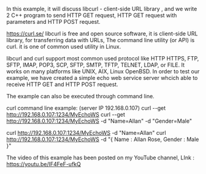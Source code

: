 In this example, it will discuss libcurl - client-side URL library , and we write 2 C++ program to send HTTP GET request, HTTP GET request with parameters and HTTP POST request.

https://curl.se/
libcurl is free and open source software, it is client-side URL library, for transferring data with URLs, The command line utility (or API) is curl. it is one of common used utility in Linux.

libcurl and curl support most common used protocol like HTTP HTTPS, FTP, SFTP, IMAP, POP3, SCP, SFTP, SMTP, TFTP, TELNET, LDAP, or FILE.
It works on many platforms like UNIX, AIX, Linux OpenBSD. In order to test our example, we have created a simple echo web service server whcich able to receive HTTP GET and HTTP POST request.

The example can also be executed through command line.

curl command line example: (server IP 192.168.0.107)
curl --get http://192.168.0.107:1234/MyEchoWS
curl --get http://192.168.0.107:1234/MyEchoWS -d "Name=Allan" -d "Gender=Male"

curl http://192.168.0.107:1234/MyEchoWS -d "Name=Allan"
curl http://192.168.0.107:1234/MyEchoWS -d "{ Name : Allan Rose, Gender : Male }"

The video of this example has been posted on my YouTube channel, LInk : https://youtu.be/IF4FeF-ufkQ

